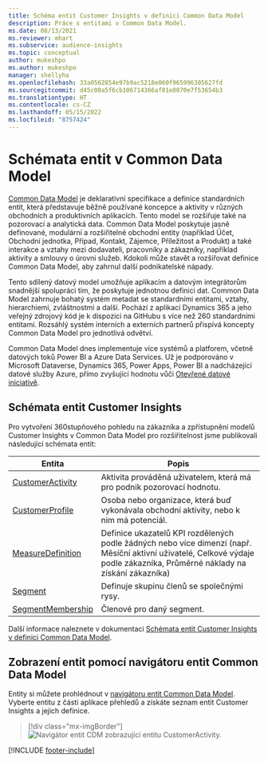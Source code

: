 ```yaml
---
title: Schéma entit Customer Insights v definici Common Data Model
description: Práce s entitami v Common Data Model.
ms.date: 08/13/2021
ms.reviewer: mhart
ms.subservice: audience-insights
ms.topic: conceptual
author: mukeshpo
ms.author: mukeshpo
manager: shellyha
ms.openlocfilehash: 33a0562854e97b9ac5218e060f965996305627fd
ms.sourcegitcommit: d45c00a5f6cb106714366af81e8070e7f53654b3
ms.translationtype: HT
ms.contentlocale: cs-CZ
ms.lasthandoff: 05/15/2022
ms.locfileid: "8757424"
---
```

# <a name="entity-schemas-in-common-data-model"></a>Schémata entit v Common Data Model



[Common Data Model](/common-data-model/) je deklarativní specifikace a definice standardních entit, která představuje běžně používané koncepce a aktivity v různých obchodních a produktivních aplikacích. Tento model se rozšiřuje také na pozorovací a analytická data. Common Data Model poskytuje jasně definované, modulární a rozšiřitelné obchodní entity (například Účet, Obchodní jednotka, Případ, Kontakt, Zájemce, Příležitost a Produkt) a také interakce a vztahy mezi dodavateli, pracovníky a zákazníky, například aktivity a smlouvy o úrovni služeb. Kdokoli může stavět a rozšiřovat definice Common Data Model, aby zahrnul další podnikatelské nápady.

Tento sdílený datový model umožňuje aplikacím a datovým integrátorům snadnější spolupráci tím, že poskytuje jednotnou definici dat. Common Data Model zahrnuje bohatý systém metadat se standardními entitami, vztahy, hierarchiemi, zvláštnostmi a další. Pochází z aplikací Dynamics 365 a jeho veřejný zdrojový kód je k dispozici na GitHubu s více než 260 standardními entitami. Rozsáhlý systém interních a externích partnerů přispívá koncepty Common Data Model pro jednotlivá odvětví.

Common Data Model dnes implementuje více systémů a platforem, včetně datových toků Power BI a Azure Data Services. Už je podporováno v Microsoft Dataverse, Dynamics 365, Power Apps, Power BI a nadcházející datové služby Azure, přímo zvyšující hodnotu vůči [Otevřené datové iniciativě](https://dynamics.microsoft.com/en-us/open-data-initiative/).

## <a name="customer-insights-entity-schemas"></a>Schémata entit Customer Insights

Pro vytvoření 360stupňového pohledu na zákazníka a zpřístupnění modelů Customer Insights v Common Data Model pro rozšiřitelnost jsme publikovali následující schémata entit:

| Entita | Popis |
|---------|---------|
|[CustomerActivity](/common-data-model/schema/core/applicationcommon/foundationcommon/crmcommon/solutions/customerinsights/customeractivity) | Aktivita prováděná uživatelem, která má pro podnik pozorovací hodnotu. |
|[CustomerProfile](/common-data-model/schema/core/applicationcommon/foundationcommon/crmcommon/solutions/customerinsights/customerprofile) | Osoba nebo organizace, která buď vykonávala obchodní aktivity, nebo k nim má potenciál. |
|[MeasureDefinition](/common-data-model/schema/core/applicationcommon/foundationcommon/crmcommon/solutions/customerinsights/measuredefinition) | Definice ukazatelů KPI rozdělených podle žádných nebo více dimenzí (např. Měsíční aktivní uživatelé, Celkové výdaje podle zákazníka, Průměrné náklady na získání zákazníka) |
|[Segment](/common-data-model/schema/core/applicationcommon/foundationcommon/crmcommon/solutions/customerinsights/segment) | Definuje skupinu členů se společnými rysy. |
|[SegmentMembership](/common-data-model/schema/core/applicationcommon/foundationcommon/crmcommon/solutions/customerinsights/segmentmembership) | Členové pro daný segment. |

Další informace naleznete v dokumentaci [Schémata entit Customer Insights v definici Common Data Model](/common-data-model/schema/core/applicationcommon/foundationcommon/crmcommon/solutions/customerinsights/overview).

## <a name="view-entities-using-the-common-data-model-entity-navigator"></a>Zobrazení entit pomocí navigátoru entit Common Data Model

Entity si můžete prohlédnout v [navigátoru entit Common Data Model](https://microsoft.github.io/CDM/). Vyberte entitu z části aplikace přehledů a získáte seznam entit Customer Insights a jejich definice.
> [!div class="mx-imgBorder"]
> ![Navigátor entit CDM zobrazující entitu CustomerActivity.](media/CDM-entity-navigator.png "Navigátor entit CDM zobrazující entitu CustomerActivity")


[!INCLUDE [footer-include](includes/footer-banner.md)]
